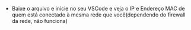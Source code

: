 - Baixe o arquivo e inicie no seu VSCode e veja o IP e Endereço MAC de quem está conectado à mesma rede que você(dependendo do firewall da rede, não funciona)
